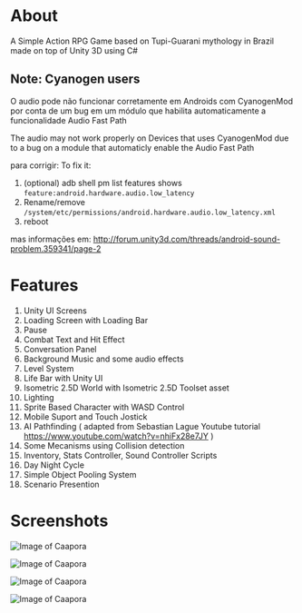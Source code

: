 # About 

A Simple Action RPG Game based on Tupi-Guarani mythology in Brazil made on top of Unity 3D using C# 

## Note: Cyanogen users
O audio pode não funcionar corretamente em Androids com CyanogenMod por conta de um bug em um módulo que habilita automaticamente a funcionalidade Audio Fast Path

The audio may not work properly on Devices that uses CyanogenMod due to a bug on a module that automaticly enable the Audio Fast Path  

para corrigir:
To fix it:

1. (optional) adb shell pm list features shows `feature:android.hardware.audio.low_latency`
1. Rename/remove `/system/etc/permissions/android.hardware.audio.low_latency.xml`
1. reboot

mas informações em: http://forum.unity3d.com/threads/android-sound-problem.359341/page-2

# Features


1. Unity UI Screens 
1. Loading Screen with Loading Bar
1. Pause
1. Combat Text and Hit Effect
1. Conversation Panel
1. Background Music and some audio effects
1. Level System
1. Life Bar with Unity UI    
1. Isometric 2.5D World with Isometric 2.5D Toolset asset
1. Lighting 
1. Sprite Based Character with WASD Control
1. Mobile Suport and Touch Jostick
1. AI Pathfinding ( adapted from Sebastian Lague Youtube tutorial https://www.youtube.com/watch?v=nhiFx28e7JY ) 
1. Some Mecanisms using  Collision detection
1. Inventory, Stats Controller, Sound Controller Scripts
1. Day Night Cycle 
1. Simple Object Pooling System
1. Scenario Presention


# Screenshots

![Image of Caapora](https://github.com/romulolink/Caapora2.5D/blob/master/Caapora0.png)

![Image of Caapora](https://github.com/romulolink/Caapora2.5D/blob/master/Caapora1.png)

![Image of Caapora](https://github.com/romulolink/Caapora2.5D/blob/master/Caapora2.png)

![Image of Caapora](https://github.com/romulolink/Caapora2.5D/blob/master/Caapora3.png)